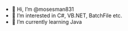 - 👋 Hi, I’m @mosesman831
- 👀 I’m interested in C#, VB.NET, BatchFile etc.
- 🌱 I’m currently learning Java

<!---
mosesman831/mosesman831 is a ✨ special ✨ repository because its `README.md` (this file) appears on your GitHub profile.
You can click the Preview link to take a look at your changes.
--->
